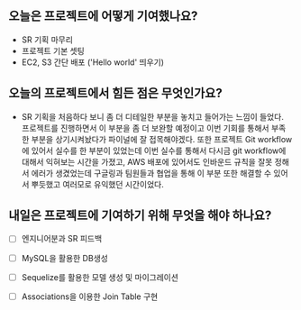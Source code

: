 ## 오늘은 프로젝트에 어떻게 기여했나요?
* SR 기획 마무리
* 프로젝트 기본 셋팅
* EC2, S3 간단 배포 ('Hello world' 띄우기)

## 오늘의 프로젝트에서 힘든 점은 무엇인가요?
* SR 기획을 처음하다 보니 좀 더 디테일한 부분을 놓치고 들어가는 느낌이 들었다. 프로젝트를 진행하면서 이 부분을 좀 더 보완할 예정이고 이번 기회를 통해서 부족한 부분을 상기시켜놨다가 파이널에 잘 접목해야겠다.
  또한 프로젝트 Git workflow에 있어서 실수를 한 부분이 있었는데 이번 실수를 통해서 다시금 git workflow에 대해서 익혀보는 시간을 가졌고,
  AWS 배포에 있어서도 인바운드 규칙을 잘못 정해서 에러가 생겼었는데 구글링과 팀원들과 협업을 통해 이 부분 또한 해결할 수 있어서 뿌듯했고 여러모로 유익했던 시간이었다.
  
## 내일은 프로젝트에 기여하기 위해 무엇을 해야 하나요?
* [ ] 엔지니어분과 SR 피드백
* [ ] MySQL을 활용한 DB생성
* [ ] Sequelize를 활용한 모델 생성 및 마이그레이션
* [ ] Associations을 이용한 Join Table 구현

  
  
